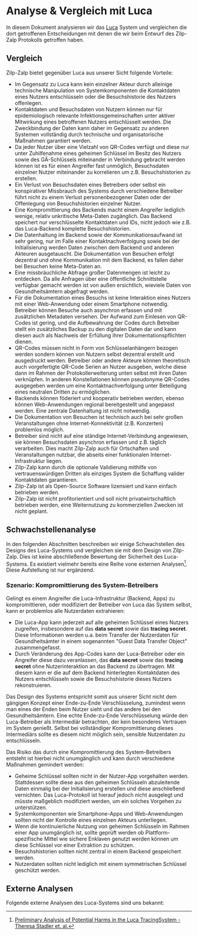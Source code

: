 # Analyse & Vergleich mit Luca

In diesem Dokument analysieren wir das [Luca](https://www.luca-app.de) System und vergleichen die dort getroffenen Entscheidungen mit denen die wir beim Entwurf des Zilp-Zalp Protokolls getroffen haben.

## Vergleich

Zilp-Zalp bietet gegenüber Luca aus unserer Sicht folgende Vorteile:

* Im Gegensatz zu Luca kann kein einzelner Akteur durch alleinige technische Manipulation von Systemkomponenten die Kontaktdaten eines Nutzers entschlüsseln oder die Besuchshistorie des Nutzers offenlegen.
* Kontaktdaten und Besuchsdaten von Nutzern können nur für epidemiologisch relevante Infektionsgemeinschaften unter aktiver Mitwirkung eines betroffenen Nutzers entschlüsselt werden. Die Zweckbindung der Daten kann daher im Gegensatz zu anderen Systemen vollständig durch technische und organisatorische Maßnahmen garantiert werden.
* Da jeder Nutzer über eine Vielzahl von QR-Codes verfügt und diese nur unter Zuhilfenahme eines geheimen Schlüssel im Besitz des Nutzers sowie des GÄ-Schlüssels miteinander in Verbindung gebracht werden können ist es für einen Angreifer fast unmöglich, Besuchsdaten einzelner Nutzer miteinander zu korrelieren um z.B. Besuchshistorien zu erstellen.
* Ein Verlust von Besuchsdaten eines Betreibers oder selbst ein konspirativer Missbrauch des Systems durch verschiedene Betreiber führt nicht zu einem Verlust personenbezogener Daten oder der Offenlegung von Besuchshistorien einzelner Nutzer.
* Eine Kompromittierung des Backends macht einem Angreifer lediglich wenige, relativ unkritische Meta-Daten zugänglich. Das Backend speichert nur verschlüsselte Kontaktdaten und IDs, nicht jedoch wie z.B. das Luca-Backend komplette Besuchshistorien.
* Die Datenhaltung im Backend sowie der Kommunikationsaufwand ist sehr gering, nur im Falle einer Kontaktnachverfolgung sowie bei der Initialisierung werden Daten zwischen dem Backend und anderen Akteuren ausgetauscht. Die Dokumentation von Besuchen erfolgt dezentral und ohne Kommunikation mit dem Backend, es fallen daher bei Besuchen keine Meta-Daten an.
* Eine missbräuchliche Abfrage großer Datenmengen ist leicht zu entdecken. Da alle Anfragen über eine öffentliche Schnittstelle verfügbar gemacht werden ist von außen ersichtlich, wieviele Daten von Gesundheitsämtern abgefragt werden.
* Für die Dokumentation eines Besuchs ist keine Interaktion eines Nutzers mit einer Web-Anwendung oder einem Smartphone notwendig. Betreiber können Besuche auch asynchron erfassen und mit zusätzlichen Metadaten versehen. Der Aufwand zum Einlesen von QR-Codes ist gering, und die Aufbewahrung der Codes durch Betreiber stellt ein zusätzliches Backup zu den digitalen Daten dar und kann diesen auch als Nachweis der Erfüllung ihrer Dokumentationspflichten dienen.
* QR-Codes müssen nicht in Form von Schlüsselanhängern bezogen werden sondern können von Nutzern selbst dezentral erstellt und ausgedruckt werden. Betreiber oder andere Akteure können theoretisch auch vorgefertigte QR-Code Serien an Nutzer ausgeben, welche diese dann im Rahmen der Protokollerweiterung unten selbst mit ihren Daten verknüpfen. In anderen Konstellationen können pseudonyme QR-Codes ausgegeben werden um eine Kontaktnachverfolgung unter Beteiligung eines neutralen Dritten zu ermöglichen.
* Backends können föderiert und kooperativ betrieben werden, ebenso können Web-Anwendungen regional bereitgestellt und angepasst werden. Eine zentrale Datenhaltung ist nicht notwendig.
* Die Dokumentation von Besuchen ist technisch auch bei sehr großen Veranstaltungen ohne Internet-Konnektivität (z.B. Konzerten) problemlos möglich.
* Betreiber sind nicht auf eine ständige Internet-Verbindung angewiesen, sie können Besuchsdaten asynchron erfassen und z.B. täglich verarbeiten. Dies macht Zilp-Zalp auch für Ortschaften und Veranstaltungen nutzbar, die abseits einer funktionalen Internet-Infrastruktur liegen.
* Zilp-Zalp kann durch die optionale Validierung mithilfe von vertrauenswürdigen Dritten als einziges System die Schaffung valider Kontaktdaten garantieren.
* Zilp-Zalp ist als Open-Source Software lizensiert und kann einfach betrieben werden.
* Zilp-Zalp ist nicht profitorientiert und soll nicht privatwirtschaftlich betrieben werden, eine Weiternutzung zu kommerziellen Zwecken ist nicht geplant.

## Schwachstellenanalyse

In den folgenden Abschnitten beschreiben wir einige Schwachstellen des Designs des Luca-Systems und vergleichen sie mit dem Design von Zilp-Zalp. Dies ist keine abschließende Bewertung der Sicherheit des Luca-Systems. Es existiert vielmehr bereits eine Reihe vone externen Analysen[^1]. Diese Aufstellung ist nur ergänzend.

### Szenario: Kompromittierung des System-Betreibers

Gelingt es einem Angreifer die Luca-Infrastruktur (Backend, Apps) zu kompromittieren, oder modifiziert der Betreiber von Luca das System selbst, kann er problemlos alle Nutzerdaten extrahieren:

* Die Luca-App kann jederzeit auf alle geheimen Schlüssel eines Nutzers zugreifen, insbesondere auf das **data secret** sowie das **tracing secret**. Diese Informationen werden u.a. beim Transfer der Nutzerdaten für Gesundheitsämter in einem sogenannten "Guest Data Transfer Object" zusammengefasst.
* Durch Veränderung des App-Codes kann der Luca-Betreiber oder ein Angreifer diese dazu veranlassen, das **data secret** sowie das **tracing secret** ohne Nutzerinteraktion an das Backend zu übertragen. Mit diesem kann er die auf dem Backend hinterlegten Kontaktdaten des Nutzers entschlüsseln sowie die Besuchshistorie dieses Nutzers rekonstruieren.

Das Design des Systems entspricht somit aus unserer Sicht nicht dem gängigen Konzept einer Ende-zu-Ende Verschlüsselung, zumindest wenn man eines der Enden beim Nutzer sieht und das andere bei den Gesundheitsämtern. Eine echte Ende-zu-Ende Verschlüsselung würde den Luca-Betreiber als Intermediär betrachten, der kein besonderes Vertrauen im System genießt. Selbst bei vollständiger Kompromittierung dieses Intermediärs sollte es diesem nicht möglich sein, sensible Nutzerdaten zu entschlüsseln.

Das Risiko das durch eine Kompromittierung des System-Betreibers entsteht ist hierbei nicht unumgänglich und kann durch verschiedene Maßnahmen gemindert werden:

* Geheime Schlüssel sollten nicht in der Nutzer-App vorgehalten werden. Stattdessen sollte diese aus den geheimen Schlüsseln abzuleitende Daten einmalig bei der Initialisierung erstellen und diese anschließend vernichten. Das Luca-Protokoll ist hierauf jedoch nicht ausgelegt und müsste maßgeblich modifiziert werden, um ein solches Vorgehen zu unterstützen.
* Systemkomponenten wie Smartphone-Apps und Web-Anwendungen sollten nicht der Kontrolle eines einzelnen Akteurs unterliegen.
* Wenn die kontinuierliche Nutzung von geheimen Schlüsseln im Rahmen einer App unumgänglich ist, sollte geprüft werden ob Plattform-spezifische Mittel wie sichere Enklaven genutzt werden können um diese Schlüssel vor einer Extraktion zu schützen.
* Besuchshistorien sollten nicht zentral in einem Backend gespeichert werden.
* Nutzerdaten sollten nicht lediglich mit einem symmetrischen Schlüssel geschützt werden.

## Externe Analysen

Folgende externe Analysen des Luca-Systems sind uns bekannt:

[^1]: [Preliminary Analysis of Potential Harms in the Luca TracingSystem - Theresa Stadler et. al.](https://arxiv.org/pdf/2103.11958.pdf)
